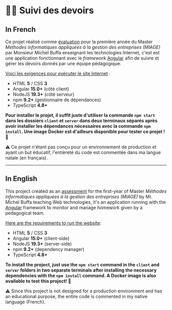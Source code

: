 # 👨‍🏫 Suivi des devoirs

## In French

Ce projet réalisé comme [évaluation](http://miageprojet2.unice.fr/Intranet_de_Michel_Buffa/M1_MIAGE_2021-2022_-_Technologies_Web_-_Angular/Mini-projet_Angular_M1_Miage_2022-2023) pour la première année du Master *Méthodes informatiques appliquées à la gestion des entreprises (MIAGE)* par Monsieur Michel Buffa enseignant les technologies Internet, c'est est une application fonctionnant avec le *framework* [Angular](https://angular.io/) afin de suivre et gérer les devoirs donnés par une équipe pédagogique.

<ins>Voici les exigences pour exécuter le site Internet</ins> :
* HTML **5** / CSS **3**
* Angular **15.0+** (côté client)
* NodeJS **19.3+** (côté serveur)
* npm **9.2+** (gestionnaire de dépendances)
* TypeScript **4.8+**

**Pour installer le projet, il suffit juste d'utiliser la commande `npm start` dans les dossiers `client` et `server` dans deux terminaux séparés après avoir installer les dépendances nécessaires avec la commande `npm install`. Une image Docker est d'ailleurs disponible pour tester ce projet ! 🐳**

⚠️ Ce projet n'étant pas conçu pour un environnement de production et ayant un but éducatif, l'entièreté du code est commentée dans ma langue natale (en français).

___

## In English

This project created as an [assessment](http://miageprojet2.unice.fr/Intranet_de_Michel_Buffa/M1_MIAGE_2021-2022_-_Technologies_Web_-_Angular/Mini-projet_Angular_M1_Miage_2022-2023) for the first-year of Master *Méthodes informatiques appliquées à la gestion des entreprises (MIAGE)* by Mr. Michel Buffa teaching Web technologies, it's an application running with the [Angular](https://angular.io/) framework to monitor and manage homework given by a pedagogical team.

<ins>Here are the requirements to run the website</ins>:
* HTML **5** / CSS **3**
* Angular **15.0+** (client-side)
* NodeJS **19.3+** (server-side)
* npm **9.2+** (dependency manager)
* TypeScript **4.8+**

**To install the project, just use the `npm start` command in the `client` and `server` folders in two separate terminals after installing the necessary dependencies with the `npm install` command. A Docker image is also available to test this project! 🐳**

⚠️ Since this project is not designed for a production environment and has an educational purpose, the entire code is commented in my native language (French).